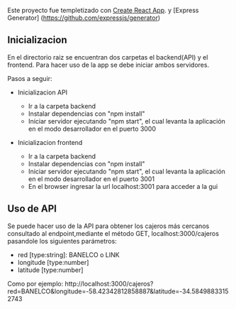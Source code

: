 Este proyecto fue templetizado con [Create React App](https://github.com/facebook/create-react-app).
y [Express Generator] (https://github.com/expressjs/generator) 

## Inicializacion 

En el directorio raiz se encuentran dos carpetas el backend(API) y el frontend.  Para hacer uso de la app se debe iniciar ambos servidores.

Pasos a seguir:

- Inicializacion API
    - Ir a la carpeta backend
    - Instalar dependencias con "npm install"
    - Iniciar servidor ejecutando "npm start", el cual levanta la aplicación en el modo desarrollador en el puerto 3000

- Inicializacion frontend
    - Ir a la carpeta backend
    - Instalar dependencias con "npm install"
    - Iniciar servidor ejecutando "npm start", el cual levanta la aplicación en el modo desarrollador en el puerto 3001
    - En el browser ingresar la url localhost:3001 para acceder a la gui
 

## Uso de API

Se puede hacer uso de la API para obtener los cajeros más cercanos consultado al endpoint,mediante el método GET, localhost:3000/cajeros pasandole los siguientes parámetros:
 - red [type:string]: BANELCO o LINK
 - longitude [type:number]
 - latitude [type:number]

 Como por ejemplo:
 http://localhost:3000/cajeros?red=BANELCO&longitude=-58.42342812858887&latitude=-34.58498833152743

